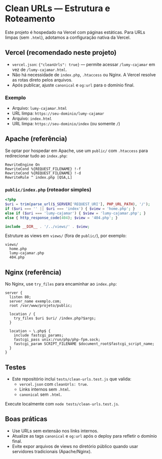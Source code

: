 # Clean URLs — Estrutura e Roteamento

Este projeto é hospedado na Vercel com páginas estáticas. Para URLs limpas (sem `.html`), adotamos a configuração nativa da Vercel.

## Vercel (recomendado neste projeto)

- `vercel.json`: `{"cleanUrls": true}` — permite acessar `/lumy-cajamar` em vez de `/lumy-cajamar.html`.
- Não há necessidade de `index.php`, `.htaccess` ou Nginx. A Vercel resolve as rotas direto pelos arquivos.
- Após publicar, ajuste `canonical` e `og:url` para o domínio final.

### Exemplo
- Arquivo: `lumy-cajamar.html`
- URL limpa: `https://seu-dominio/lumy-cajamar`
- Arquivo: `index.html`
- URL limpa: `https://seu-dominio/index` (ou somente `/`)

## Apache (referência)

Se optar por hospedar em Apache, use um `public/` com `.htaccess` para redirecionar tudo ao `index.php`:

```apacheconf
RewriteEngine On
RewriteCond %{REQUEST_FILENAME} !-f
RewriteCond %{REQUEST_FILENAME} !-d
RewriteRule ^ index.php [QSA,L]
```

### `public/index.php` (roteador simples)

```php
<?php
$uri = trim(parse_url($_SERVER['REQUEST_URI'], PHP_URL_PATH), '/');
if ($uri === '' || $uri === 'index') { $view = 'home.php'; }
else if ($uri === 'lumy-cajamar') { $view = 'lumy-cajamar.php'; }
else { http_response_code(404); $view = '404.php'; }

include __DIR__ . '/../views/' . $view;
```

Estruture as views em `views/` (fora de `public/`), por exemplo:

```
views/
  home.php
  lumy-cajamar.php
  404.php
```

## Nginx (referência)

No Nginx, use `try_files` para encaminhar ao `index.php`:

```nginx
server {
  listen 80;
  server_name exemplo.com;
  root /var/www/projeto/public;

  location / {
    try_files $uri $uri/ /index.php?$args;
  }

  location ~ \.php$ {
    include fastcgi_params;
    fastcgi_pass unix:/run/php/php-fpm.sock;
    fastcgi_param SCRIPT_FILENAME $document_root$fastcgi_script_name;
  }
}
```

## Testes

- Este repositório inclui `tests/clean-urls.test.js` que valida:
  - `vercel.json` com `cleanUrls: true`.
  - Links internos sem `.html`.
  - `canonical` sem `.html`.

Execute localmente com `node tests/clean-urls.test.js`.

## Boas práticas

- Use URLs sem extensão nos links internos.
- Atualize as tags `canonical` e `og:url` após o deploy para refletir o domínio final.
- Evite expor arquivos de views no diretório público quando usar servidores tradicionais (Apache/Nginx).